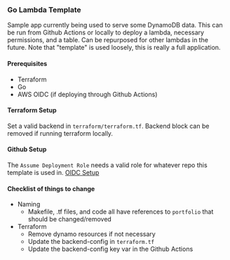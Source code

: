 ### Go Lambda Template
Sample app currently being used to serve some DynamoDB data. This can be run from Github Actions or locally to deploy a lambda, necessary permissions, and a table. Can be repurposed for other lambdas in the future. Note that "template" is used loosely, this is really a full application. 

#### Prerequisites
* Terraform
* Go
* AWS OIDC (if deploying through Github Actions)

#### Terraform Setup
Set a valid backend in `terraform/terraform.tf`. Backend block can be removed if running terraform locally.

#### Github Setup
The `Assume Deployment Role` needs a valid role for whatever repo this template is used in. [OIDC Setup](https://docs.github.com/en/actions/deployment/security-hardening-your-deployments/configuring-openid-connect-in-amazon-web-services)

#### Checklist of things to change
* Naming
  * Makefile, .tf files, and code all have references to `portfolio` that should be changed/removed
* Terraform
  * Remove dynamo resources if not necessary
  * Update the backend-config in `terraform.tf`
  * Update the backend-config key var in the Github Actions